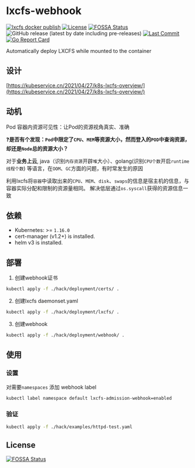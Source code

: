 # lxcfs-webhook
[![lxcfs docker publish](https://github.com/kubeservice-stack/lxcfs-webhook/actions/workflows/lxcfs.yml/badge.svg?branch=main)](https://github.com/kubeservice-stack/lxcfs-webhook/actions/workflows/lxcfs.yml)
[![License](https://img.shields.io/badge/License-Apache%202.0-blue.svg)](https://opensource.org/licenses/Apache-2.0)
[![FOSSA Status](https://app.fossa.com/api/projects/git%2Bgithub.com%2Fkubeservice-stack%2Flxcfs-webhook.svg?type=shield)](https://app.fossa.com/projects/git%2Bgithub.com%2Fkubeservice-stack%2Flxcfs-webhook?ref=badge_shield)
![GitHub release (latest by date including pre-releases)](https://img.shields.io/github/v/release/kubeservice-stack/lxcfs-webhook?include_prereleases)
[![Last Commit](https://img.shields.io/github/last-commit/kubeservice-stack/lxcfs-webhook)](https://github.com/kubeservice-stack/lxcfs-webhook)
[![Go Report Card](https://goreportcard.com/badge/github.com/kubeservice-stack/lxcfs-webhook)](https://goreportcard.com/report/github.com/kubeservice-stack/lxcfs-webhook)

Automatically deploy LXCFS while mounted to the container

## 设计
[https://kubeservice.cn/2021/04/27/k8s-lxcfs-overview/](https://kubeservice.cn/2021/04/27/k8s-lxcfs-overview/)

## 动机
Pod 容器内资源可见性：让Pod的资源视角真实、准确

❓**是否有个发现：`Pod`中限定了`CPU`、`MEM`等资源大小，然而登入的`POD`中查询资源，却还是`Node`总的资源大小？**

对于**业务上云**, java（识别`内存资源`开辟`堆`大小）、golang(识别`CPU个数`开启`runtime线程个数`) 等语言，在`OOM`、`GC`方面的问题，有时常发生的原因

利用lxcfs将`容器`中读取出来的`CPU`、`MEM`、`disk`、`swaps`的信息是宿主机的信息，与容器实际分配和限制的资源量相同。 解决低层通过`os.syscall`获得的资源信息一致

## 依赖

* Kubernetes: >= `1.16.0`
* cert-manager (v1.2+) is installed.
* helm v3 is installed.

## 部署

1. 创建webhook证书
```bash
kubectl apply -f ./hack/deployment/certs/ .
```

2. 创建lxcfs daemonset.yaml
```bash
kubectl apply -f ./hack/deployment/lxcfs/ .
```

3. 创建webhook
```bash
kubectl apply -f ./hack/deployment/webhook/ .
```

## 使用

### 设置
对需要`namespaces` 添加 webhook label

```bash
kubectl label namespace default lxcfs-admission-webhook=enabled
```

### 验证

```bash
kubectl apply -f ./hack/examples/httpd-test.yaml
```

## License
[![FOSSA Status](https://app.fossa.com/api/projects/git%2Bgithub.com%2Fkubeservice-stack%2Flxcfs-webhook.svg?type=large)](https://app.fossa.com/projects/git%2Bgithub.com%2Fkubeservice-stack%2Flxcfs-webhook?ref=badge_large)
